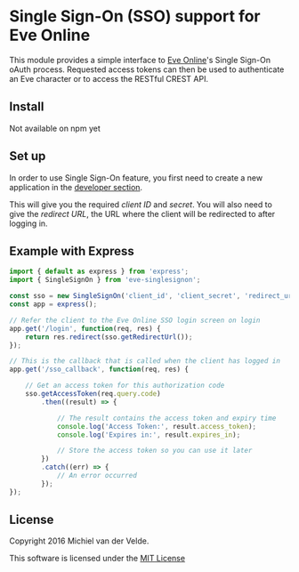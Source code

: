 # Single Sign-On (SSO) support for Eve Online

This module provides a simple interface to [Eve Online](https://eve-online.com)'s Single Sign-On
oAuth process. Requested access tokens can then be used to authenticate an Eve
character or to access the RESTful CREST API.

## Install

Not available on npm yet

## Set up

In order to use Single Sign-On feature, you first need to create a new application
in the [developer section](https://developers.eveonline.com).

This will give you the required *client ID* and *secret*. You will also need to give
the *redirect URL*, the URL where the client will be redirected to after logging in.

## Example with Express

```js
import { default as express } from 'express';
import { SingleSignOn } from 'eve-singlesignon';

const sso = new SingleSignOn('client_id', 'client_secret', 'redirect_url');
const app = express();

// Refer the client to the Eve Online SSO login screen on login
app.get('/login', function(req, res) {
	return res.redirect(sso.getRedirectUrl());
});

// This is the callback that is called when the client has logged in
app.get('/sso_callback', function(req, res) {

	// Get an access token for this authorization code
	sso.getAccessToken(req.query.code)
		.then((result) => {

			// The result contains the access token and expiry time
			console.log('Access Token:', result.access_token);
			console.log('Expires in:', result.expires_in);

			// Store the access token so you can use it later
		})
		.catch((err) => {
			// An error occurred
		});
});
```

## License

Copyright 2016 Michiel van der Velde.

This software is licensed under the [MIT License](LICENSE)
